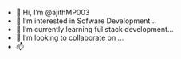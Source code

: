 - 👋 Hi, I’m @ajithMP003
- 👀 I’m interested in Sofware Development...
- 🌱 I’m currently learning ful stack development...
- 💞️ I’m looking to collaborate on ...
- 📫 

<!---
ajithMP003/ajithMP003 is a ✨ special ✨ repository because its `README.md` (this file) appears on your GitHub profile.
You can click the Preview link to take a look at your changes.
--->
